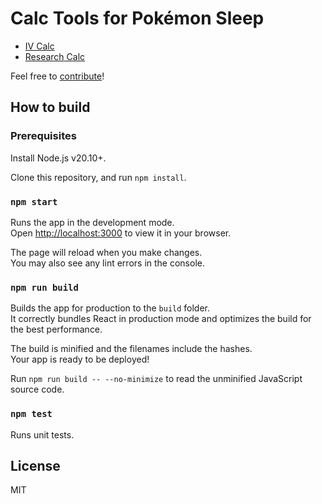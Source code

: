 # Calc Tools for Pokémon Sleep

- [IV Calc](https://nitoyon.github.io/pokesleep-tool/iv/)
- [Research Calc](https://nitoyon.github.io/pokesleep-tool/)

Feel free to [contribute](CONTRIBUTING.md)!

## How to build

### Prerequisites

Install Node.js v20.10+.

Clone this repository, and run `npm install`.

### `npm start`

Runs the app in the development mode.\
Open [http://localhost:3000](http://localhost:3000) to view it in your browser.

The page will reload when you make changes.\
You may also see any lint errors in the console.

### `npm run build`

Builds the app for production to the `build` folder.\
It correctly bundles React in production mode and optimizes the build for the best performance.

The build is minified and the filenames include the hashes.\
Your app is ready to be deployed!

Run `npm run build -- --no-minimize` to read the unminified JavaScript source code.

### `npm test`

Runs unit tests.

## License

MIT
